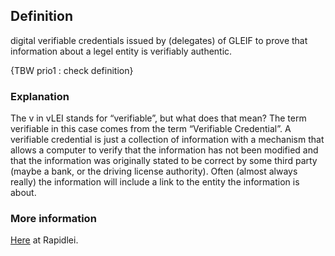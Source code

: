## Definition
digital verifiable credentials issued by (delegates) of GLEIF to prove that information about a legel entity is verifiably authentic.

{TBW prio1 : check definition}

### Explanation
The v in vLEI stands for “verifiable”, but what does that mean? The term verifiable in this case comes from the term “Verifiable Credential”. A verifiable credential is just a collection of information with a mechanism that allows a computer to verify that the information has not been modified and that the information was originally stated to be correct by some third party (maybe a bank, or the driving license authority). Often (almost always really) the information will include a link to the entity the information is about.

### More information
[Here](https://rapidlei.com/what-is-vlei/) at Rapidlei.